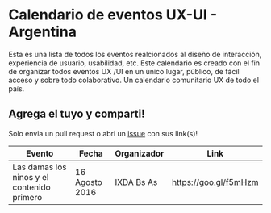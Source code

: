 # Calendario de eventos UX-UI - Argentina

Esta es una lista de todos los eventos realcionados al diseño de interacción, experiencia de usuario, usabilidad, etc. Este calendario es creado con el fin de organizar todos eventos UX /UI en un único lugar, público, de fácil acceso y sobre todo colaborativo. Un calendario comunitario UX de todo el país. 

## Agrega el tuyo y comparti!
Solo envia un pull request o abri un [issue](https://github.com/sebadamore/calendario-ux/issues) con sus link(s)!

Evento              | Fecha | Organizador | Link |
------------------- | --------- | ------------ | ---- |
Las damas los ninos y el contenido primero|  16 Agosto 2016   | IXDA Bs As | https://goo.gl/f5mHzm
